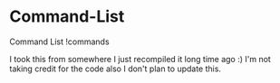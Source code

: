 # Command-List
Command List !commands

I took this from somewhere I just recompiled it long time ago :) I'm not taking credit for the code
also I don't plan to update this.

